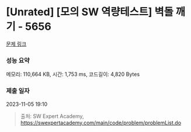 # [Unrated] [모의 SW 역량테스트] 벽돌 깨기 - 5656 

[문제 링크](https://swexpertacademy.com/main/code/problem/problemDetail.do?contestProbId=AWXRQm6qfL0DFAUo) 

### 성능 요약

메모리: 110,664 KB, 시간: 1,753 ms, 코드길이: 4,820 Bytes

### 제출 일자

2023-11-05 19:10



> 출처: SW Expert Academy, https://swexpertacademy.com/main/code/problem/problemList.do